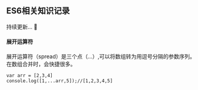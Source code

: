 ## ES6相关知识记录

持续更新... :imp:

#### 展开运算符
展开运算符（spread）是三个点（…）,可以将数组转为用逗号分隔的参数序列。在数组合并时，会快捷很多。

```
var arr = [2,3,4]
console.log([1,...arr,5]);//[1,2,3,4,5]
```